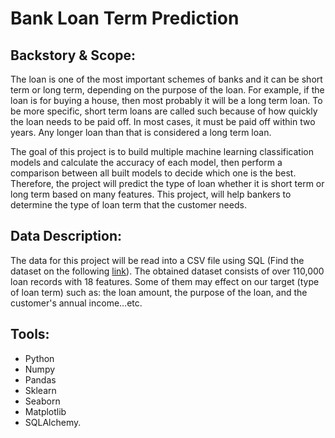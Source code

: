 # Bank Loan Term Prediction
## Backstory & Scope:
The loan is one of the most important schemes of banks and it can be short term or long term, depending on the purpose of the loan. 
For example, if the loan is for buying a house, then most probably it will be a long term loan. To be more specific, short term loans are 
called such because of how quickly the loan needs to be paid off. In most cases, it must be paid off within two years. Any longer loan than that is considered a long term loan.

The goal of this project is to build multiple machine learning classification models and calculate the accuracy of each model, then perform 
a comparison between all built models to decide which one is the best. Therefore, the project will predict the type of loan whether it is short 
term or long term based on many features. This project, will help bankers to determine the type of loan term that the customer needs.

## Data Description:
The data for this project will be read into a CSV file  using SQL (Find the dataset on the following [link](https://www.kaggle.com/zaurbegiev/my-dataset)). 
The obtained dataset consists of over 110,000 loan records with 18 features. Some of them may effect on our target (type of loan term) such as: the loan amount, the purpose 
of the loan, and the customer's annual income…etc.
## Tools:
- Python
- Numpy
- Pandas
- Sklearn
- Seaborn
- Matplotlib
- SQLAlchemy.
